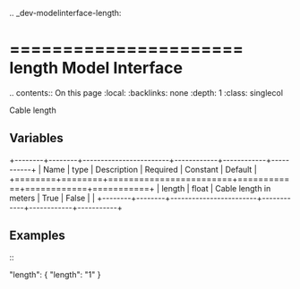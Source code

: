 .. _dev-modelinterface-length:

======================
length Model Interface
======================

.. contents:: On this page
    :local:
    :backlinks: none
    :depth: 1
    :class: singlecol

Cable length

Variables
---------

+--------+--------+------------------------+------------+------------+-----------+
| Name   | type   | Description            | Required   | Constant   | Default   |
+========+========+========================+============+============+===========+
| length | float  | Cable length in meters | True       | False      |           |
+--------+--------+------------------------+------------+------------+-----------+



Examples
--------

::

   "length": {
        "length": "1"
   }

